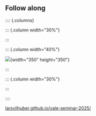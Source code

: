 ## Follow along

:::: {.columns}

::: {.column width="30%"}

:::

::: {.column width="40%"}

![](qrcode.png){width="350" height="350"}


:::

::: {.column width="30%"}

:::

::::

[larsvilhuber.github.io/yale-seminar-2025/](https://larsvilhuber.github.io/yale-seminar-2025/)
